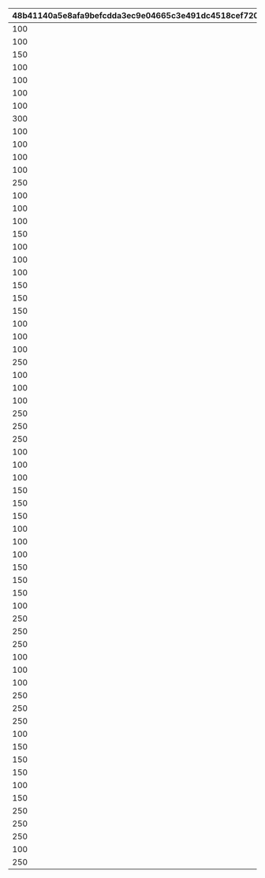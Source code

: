 |48b41140a5e8afa9befcdda3ec9e04665c3e491dc4518cef72081136e35776a5|0240d95ece2afefe952d1023b6d1c8712a9ac55755e75aca0ee7b41a82c3540d|a292b0b51b0e9789d5219b09ad7b76347633a7abf5f0756d149e2bcc712c02c1|4d8bf2365783b3020f3b4c6aa1b32a0b4ad300f3f4171d693caa7077654f64f0|002b762dc88da431cefb89f4b89a3b43024bd2df3aab6e796b1c4b5ca62f0b89|fb5f4a2b57b50a09f59fcd63b036c752195f43cdc0ff23557c1b6339c8126d5b|
| --- | --- | --- | --- | --- | --- |
|100|100|100|1000000|100|100|
|100|100|100|2000000|150|100|
|150|100|100|2000001|100|100|
|100|100|150|2000002|100|100|
|100|100|100|2000003|100|150|
|100|150|100|2000004|100|100|
|100|100|100|2000005|300|100|
|300|100|100|2000006|100|100|
|100|100|300|2000007|100|100|
|100|100|100|2000008|100|300|
|100|300|100|2000009|100|100|
|100|100|100|2000010|250|100|
|250|100|100|2000011|100|100|
|100|100|250|2000012|100|100|
|100|100|100|2000013|100|250|
|100|250|100|2000014|100|100|
|150|100|100|3000000|150|100|
|100|100|150|3000001|150|100|
|100|100|100|3000002|150|150|
|100|150|100|3000003|150|100|
|150|100|150|3000004|100|100|
|150|100|100|3000005|100|150|
|150|150|100|3000006|100|100|
|100|100|150|3000007|100|150|
|100|150|150|3000008|100|100|
|100|150|100|3000009|100|150|
|250|100|100|3000010|250|100|
|100|100|250|3000011|250|100|
|100|100|100|3000012|250|250|
|100|250|100|3000013|250|100|
|250|100|250|3000014|100|100|
|250|100|100|3000015|100|250|
|250|250|100|3000016|100|100|
|100|100|250|3000017|100|250|
|100|250|250|3000018|100|100|
|100|250|100|3000019|100|250|
|150|100|150|4000000|150|100|
|150|100|100|4000001|150|150|
|150|150|100|4000002|150|100|
|100|100|150|4000003|150|150|
|100|150|150|4000004|150|100|
|100|150|100|4000005|150|150|
|150|100|150|4000006|100|150|
|150|150|150|4000007|100|100|
|150|150|100|4000008|100|150|
|100|150|150|4000009|100|150|
|250|100|250|4000010|250|100|
|250|100|100|4000011|250|250|
|250|250|100|4000012|250|100|
|100|100|250|4000013|250|250|
|100|250|250|4000014|250|100|
|100|250|100|4000015|250|250|
|250|100|250|4000016|100|250|
|250|250|250|4000017|100|100|
|250|250|100|4000018|100|250|
|100|250|250|4000019|100|250|
|150|100|150|5000000|150|150|
|150|150|150|5000001|150|100|
|150|150|100|5000002|150|150|
|100|150|150|5000003|150|150|
|150|150|150|5000004|100|150|
|250|100|250|5000010|250|250|
|250|250|250|5000011|250|100|
|250|250|100|5000012|250|250|
|100|250|250|5000013|250|250|
|250|250|250|5000014|100|250|
